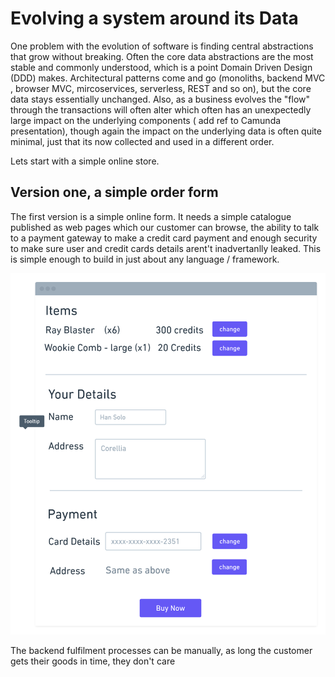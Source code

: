 # Evolving a system around its Data

One problem with the evolution of software is finding central abstractions that 
grow without breaking. Often the core data abstractions are the most stable and commonly understood, which is a 
point Domain Driven Design (DDD) makes. Architectural patterns come and go (monoliths, backend MVC , browser  MVC, 
mircoservices, serverless, REST and so on), but the core data stays essentially unchanged. Also, as a business evolves the "flow" 
through the transactions will often alter which often has an unexpectedly large impact on the underlying components (
add ref to Camunda presentation), though again the impact on the underlying data is often quite minimal, just that 
its now collected and used in a different order.

 
Lets start with a simple online store.

## Version one, a simple order form 

The first version is a simple online form. It needs a simple catalogue published as web pages which our customer can 
browse, the ability to talk to a payment gateway to make a credit card payment and enough security to make sure user and 
credit cards details arent't inadvertanlly leaked. This is simple enough to build in just about any language / framework. 


<img src="images/simple-order.png" width="800">

The backend fulfilment processes can be manually, as long the customer gets their goods in time, they don't care 


    

 